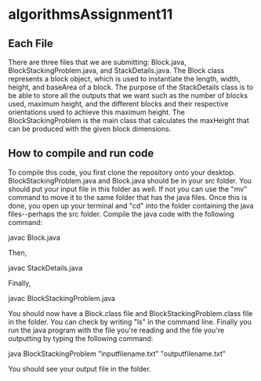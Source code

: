 # algorithmsAssignment11

## Each File
There are three files that we are submitting: Block.java, BlockStackingProblem.java, and StackDetails.java. The Block class represents a block object, which is used to instantiate the length, width, height, and baseArea of a block. The purpose of the StackDetails class is to be able to store all the outputs that we want such as the number of blocks used, maximum height, and the different blocks and their respective orientations used to achieve this maximum height. The BlockStackingProblem is the main class that calculates the maxHeight that can be produced with the given block dimensions. 
## How to compile and run code
To compile this code, you first clone the repository onto your desktop. BlockStackingProblem.java and Block.java should be in your src folder. You should put your input file in this folder as well. If not you can use the "mv" command to move it to the same folder that has the java files. Once this is done, you open up your terminal and "cd" into the folder containing the java files--perhaps the src folder. Compile the java code with the following command:

javac Block.java

Then, 

javac StackDetails.java

Finally,

javac BlockStackingProblem.java

You should now have a Block.class file and BlockStackingProblem.class file in the folder. You can check by writing "ls" in the command line. Finally you run the java program with the file you're reading and the file you're outputting by typing the following command:

java BlockStackingProblem "inputfilename.txt" "outputfilename.txt"

You should see your output file in the folder.

